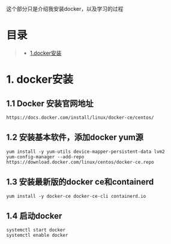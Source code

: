 这个部分只是介绍我安装docker，以及学习的过程

# 目录
> * [1.docker安装](#main-chapter-1)

# 1. docker安装 <a id="main-chapter-1"></a>
## 1.1 Docker 安装官网地址
    https://docs.docker.com/install/linux/docker-ce/centos/

## 1.2 安装基本软件，添加docker yum源
```
yum install -y yum-utils device-mapper-persistent-data lvm2
yum-config-manager --add-repo https://download.docker.com/linux/centos/docker-ce.repo
```

## 1.3 安装最新版的docker ce和containerd
```
yum install -y docker-ce docker-ce-cli containerd.io
```

## 1.4 启动docker
```
systemctl start docker
systemctl enable docker
```
